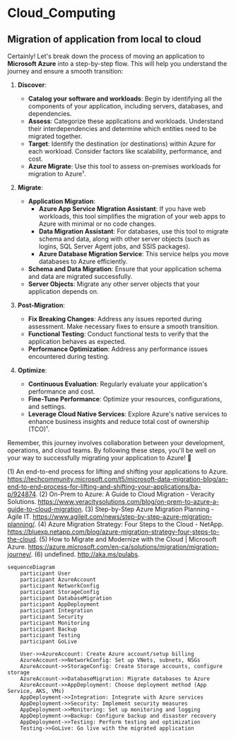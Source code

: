 # Cloud_Computing

## Migration of application from local to cloud

Certainly! Let's break down the process of moving an application to **Microsoft Azure** into a step-by-step flow. This will help you understand the journey and ensure a smooth transition:

1. **Discover**:
    - **Catalog your software and workloads**: Begin by identifying all the components of your application, including servers, databases, and dependencies.
    - **Assess**: Categorize these applications and workloads. Understand their interdependencies and determine which entities need to be migrated together.
    - **Target**: Identify the destination (or destinations) within Azure for each workload. Consider factors like scalability, performance, and cost.
    - **Azure Migrate**: Use this tool to assess on-premises workloads for migration to Azure¹.

2. **Migrate**:
    - **Application Migration**:
        - **Azure App Service Migration Assistant**: If you have web workloads, this tool simplifies the migration of your web apps to Azure with minimal or no code changes.
        - **Data Migration Assistant**: For databases, use this tool to migrate schema and data, along with other server objects (such as logins, SQL Server Agent jobs, and SSIS packages).
        - **Azure Database Migration Service**: This service helps you move databases to Azure efficiently.
    - **Schema and Data Migration**: Ensure that your application schema and data are migrated successfully.
    - **Server Objects**: Migrate any other server objects that your application depends on.

3. **Post-Migration**:
    - **Fix Breaking Changes**: Address any issues reported during assessment. Make necessary fixes to ensure a smooth transition.
    - **Functional Testing**: Conduct functional tests to verify that the application behaves as expected.
    - **Performance Optimization**: Address any performance issues encountered during testing.

4. **Optimize**:
    - **Continuous Evaluation**: Regularly evaluate your application's performance and cost.
    - **Fine-Tune Performance**: Optimize your resources, configurations, and settings.
    - **Leverage Cloud Native Services**: Explore Azure's native services to enhance business insights and reduce total cost of ownership (TCO)¹.

Remember, this journey involves collaboration between your development, operations, and cloud teams. By following these steps, you'll be well on your way to successfully migrating your application to Azure! 🚀

(1) An end-to-end process for lifting and shifting your applications to Azure. https://techcommunity.microsoft.com/t5/microsoft-data-migration-blog/an-end-to-end-process-for-lifting-and-shifting-your-applications/ba-p/924874.
(2) On-Prem to Azure: A Guide to Cloud Migration - Veracity Solutions. https://www.veracitysolutions.com/blog/on-prem-to-azure-a-guide-to-cloud-migration.
(3) Step-by-Step Azure Migration Planning - Agile IT. https://www.agileit.com/news/step-by-step-azure-migration-planning/.
(4) Azure Migration Strategy: Four Steps to the Cloud - NetApp. https://bluexp.netapp.com/blog/azure-migration-strategy-four-steps-to-the-cloud.
(5) How to Migrate and Modernize with the Cloud | Microsoft Azure. https://azure.microsoft.com/en-ca/solutions/migration/migration-journey/.
(6) undefined. http://aka.ms/pulabs.

```mermaid
sequenceDiagram
    participant User
    participant AzureAccount
    participant NetworkConfig
    participant StorageConfig
    participant DatabaseMigration
    participant AppDeployment
    participant Integration
    participant Security
    participant Monitoring
    participant Backup
    participant Testing
    participant GoLive

    User->>AzureAccount: Create Azure account/setup billing
    AzureAccount->>NetworkConfig: Set up VNets, subnets, NSGs
    AzureAccount->>StorageConfig: Create Storage accounts, configure storage
    AzureAccount->>DatabaseMigration: Migrate databases to Azure
    AzureAccount->>AppDeployment: Choose deployment method (App Service, AKS, VMs)
    AppDeployment->>Integration: Integrate with Azure services
    AppDeployment->>Security: Implement security measures
    AppDeployment->>Monitoring: Set up monitoring and logging
    AppDeployment->>Backup: Configure backup and disaster recovery
    AppDeployment->>Testing: Perform testing and optimization
    Testing->>GoLive: Go live with the migrated application
```